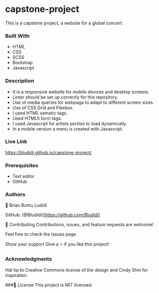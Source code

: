 # capstone-project
This is a capstone project, a website for a global concert. 


### Built With
- HTML 
- CSS
- SCSS
- Bootstrap
- Javascript

### Description 
- It is a responsive website for mobile devices and desktop screens.
- Linter should be set up correctly for this repository.
- Use of media queries for webpage to adapt to different screen sizes. 
- Use of CSS Grid and Flexbox.
- I used HTML sematic tags.
- Used HTML5 form tags.
- I used Javascript for artists section to load dynamically.
- In a mobile version a menu is created with Javascript. 

### Live Link 
https://bludidi.github.io/capstone-project/ 

### Prerequisites
- Text editor 
- GitHub 

### Authors
👤 Brian Buntu Ludidi

GitHub: (@Bludidi)[https://github.com/Bludidi]


🤝 Contributing
Contributions, issues, and feature requests are welcome!

Feel free to check the issues page.

Show your support
Give a ⭐️ if you like this project!

### Acknowledgments
Hat tip to Creative Commons license of the design and Cindy Shin for inspiration.

###📝 License
This project is MIT licensed.
